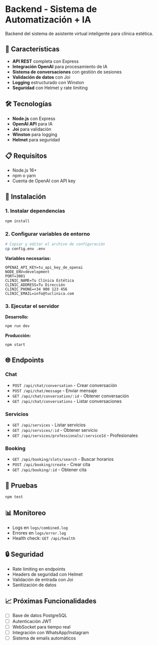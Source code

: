 # Backend - Sistema de Automatización + IA

Backend del sistema de asistente virtual inteligente para clínica estética.

## 🚀 Características

- **API REST** completa con Express
- **Integración OpenAI** para procesamiento de IA
- **Sistema de conversaciones** con gestión de sesiones
- **Validación de datos** con Joi
- **Logging** estructurado con Winston
- **Seguridad** con Helmet y rate limiting

## 🛠️ Tecnologías

- **Node.js** con Express
- **OpenAI API** para IA
- **Joi** para validación
- **Winston** para logging
- **Helmet** para seguridad

## 📋 Requisitos

- Node.js 16+
- npm o yarn
- Cuenta de OpenAI con API key

## 🔧 Instalación

### 1. Instalar dependencias
```bash
npm install
```

### 2. Configurar variables de entorno
```bash
# Copiar y editar el archivo de configuración
cp config.env .env
```

**Variables necesarias:**
```env
OPENAI_API_KEY=tu_api_key_de_openai
NODE_ENV=development
PORT=3001
CLINIC_NAME=Tu Clínica Estética
CLINIC_ADDRESS=Tu Dirección
CLINIC_PHONE=+34 900 123 456
CLINIC_EMAIL=info@tuclinica.com
```

### 3. Ejecutar el servidor

**Desarrollo:**
```bash
npm run dev
```

**Producción:**
```bash
npm start
```

## 🌐 Endpoints

### Chat
- `POST /api/chat/conversation` - Crear conversación
- `POST /api/chat/message` - Enviar mensaje
- `GET /api/chat/conversation/:id` - Obtener conversación
- `GET /api/chat/conversations` - Listar conversaciones

### Servicios
- `GET /api/services` - Listar servicios
- `GET /api/services/:id` - Obtener servicio
- `GET /api/services/professionals/:serviceId` - Profesionales

### Booking
- `GET /api/booking/slots/search` - Buscar horarios
- `POST /api/booking/create` - Crear cita
- `GET /api/booking/:id` - Obtener cita

## 🧪 Pruebas

```bash
npm test
```

## 📊 Monitoreo

- Logs en `logs/combined.log`
- Errores en `logs/error.log`
- Health check: `GET /api/health`

## 🔒 Seguridad

- Rate limiting en endpoints
- Headers de seguridad con Helmet
- Validación de entrada con Joi
- Sanitización de datos

## 📈 Próximas Funcionalidades

- [ ] Base de datos PostgreSQL
- [ ] Autenticación JWT
- [ ] WebSocket para tiempo real
- [ ] Integración con WhatsApp/Instagram
- [ ] Sistema de emails automáticos
